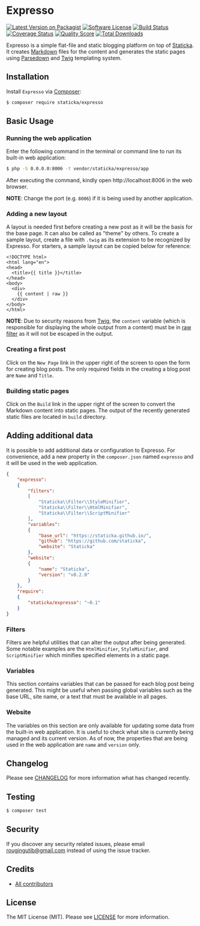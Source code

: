 # Expresso

[![Latest Version on Packagist][ico-version]][link-packagist]
[![Software License][ico-license]][link-license]
[![Build Status][ico-travis]][link-travis]
[![Coverage Status][ico-scrutinizer]][link-scrutinizer]
[![Quality Score][ico-code-quality]][link-code-quality]
[![Total Downloads][ico-downloads]][link-downloads]

Expresso is a simple flat-file and static blogging platform on top of [Staticka](/staticka/). It creates [Markdown](https://en.wikipedia.org/wiki/Markdown) files for the content and generates the static pages using [Parsedown](http://parsedown.org/) and [Twig](https://twig.symfony.com/) templating system.

## Installation

Install `Expresso` via [Composer](https://getcomposer.org/):

``` bash
$ composer require staticka/expresso
```

## Basic Usage

### Running the web application

Enter the following command in the terminal or command line to run its built-in web application:

``` bash
$ php -S 0.0.0.0:8006 -t vendor/staticka/expresso/app
```

After executing the command, kindly open http://localhost:8006 in the web browser.

**NOTE**: Change the port (e.g. `8006`) if it is being used by another application.

### Adding a new layout

A layout is needed first before creating a new post as it will be the basis for the base page. It can also be called as "theme" by others. To create a sample layout, create a file with `.twig` as its extension to be recognized by Expresso. For starters, a sample layout can be copied below for reference:

``` twig
<!DOCTYPE html>
<html lang="en">
<head>
  <title>{{ title }}</title>
</head>
<body>
  <div>
    {{ content | raw }}
  </div>
</body>
</html>
```

**NOTE**: Due to security reasons from [Twig](https://twig.symfony.com/), the `content` variable (which is responsible for displaying the whole output from a content) must be in [raw filter](https://twig.symfony.com/doc/2.x/filters/raw.html) as it will not be escaped in the output.

### Creating a first post

Click on the `New Page` link in the upper right of the screen to open the form for creating blog posts. The only required fields in the creating a blog post are `Name` and `Title`.

### Building static pages

Click on the `Build` link in the upper right of the screen to convert the Markdown content into static pages. The output of the recently generated static files are located in `build` directory.

## Adding additional data

It is possible to add additional data or configuration to Expresso. For convenience, add a new property in the `composer.json` named `expresso` and it will be used in the web application.

``` json
{
    "expresso":
    {
        "filters":
        [
            "Staticka\\Filter\\StyleMinifier",
            "Staticka\\Filter\\HtmlMinifier",
            "Staticka\\Filter\\ScriptMinifier"
        ],
        "variables":
        {
            "base_url": "https://staticka.github.io/",
            "github": "https://github.com/staticka",
            "website": "Staticka"
        },
        "website":
        {
            "name": "Staticka",
            "version": "v0.2.0"
        }
    },
    "require":
    {
        "staticka/expresso": "~0.1"
    }
}
```

### Filters

Filters are helpful utilities that can alter the output after being generated. Some notable examples are the `HtmlMinifier`, `StyleMinifier`, and `ScriptMinifier` which minifies specified elements in a static page.

### Variables

This section contains variables that can be passed for each blog post being generated. This might be useful when passing global variables such as the base URL, site name, or a text that must be available in all pages.

### Website

The variables on this section are only available for updating some data from the built-in web application. It is useful to check what site is currently being managed and its current version. As of now, the properties that are being used in the web application are `name` and `version` only.

## Changelog

Please see [CHANGELOG][link-changelog] for more information what has changed recently.

## Testing

``` bash
$ composer test
```

## Security

If you discover any security related issues, please email rougingutib@gmail.com instead of using the issue tracker.

## Credits

- [All contributors][link-contributors]

## License

The MIT License (MIT). Please see [LICENSE][link-license] for more information.

[ico-code-quality]: https://img.shields.io/scrutinizer/g/staticka/expresso.svg?style=flat-square
[ico-downloads]: https://img.shields.io/packagist/dt/staticka/expresso.svg?style=flat-square
[ico-license]: https://img.shields.io/badge/license-MIT-brightgreen.svg?style=flat-square
[ico-scrutinizer]: https://img.shields.io/scrutinizer/coverage/g/staticka/expresso.svg?style=flat-square
[ico-travis]: https://img.shields.io/travis/staticka/expresso/master.svg?style=flat-square
[ico-version]: https://img.shields.io/packagist/v/staticka/expresso.svg?style=flat-square

[link-changelog]: https://github.com/staticka/expresso/blob/master/CHANGELOG.md
[link-code-quality]: https://scrutinizer-ci.com/g/staticka/expresso
[link-contributors]: https://github.com/staticka/expresso/contributors
[link-downloads]: https://packagist.org/packages/staticka/expresso
[link-license]: https://github.com/staticka/expresso/blob/master/LICENSE.md
[link-packagist]: https://packagist.org/packages/staticka/expresso
[link-scrutinizer]: https://scrutinizer-ci.com/g/staticka/expresso/code-structure
[link-travis]: https://travis-ci.org/staticka/expresso